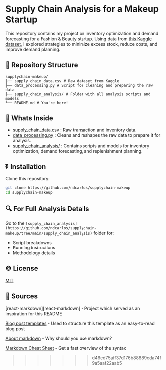 
# Supply Chain Analysis for a Makeup Startup

This repository contains my project on inventory optimization and demand forecasting for a Fashion & Beauty startup. Using data from [this Kaggle dataset](https://www.kaggle.com/datasets/harshsingh2209/supply-chain-analysis), I explored strategies to minimize excess stock, reduce costs, and improve demand planning.

## 📂 Repository Structure
```plaintext
supplychain-makeup/
├── supply_chain_data.csv # Raw dataset from Kaggle
├── data_processing.py # Script for cleaning and preparing the raw data
├── supply_chain_analysis/ # Folder with all analysis scripts and models
└── README.md # You're here!
```

## 🚀 Whats Inside
- [supply_chain_data.csv](https://github.com/ndcarlos/supplychain-makeup/blob/main/supply_chain_data.csv) : Raw transaction and inventory data.
- [data_processing.py](https://github.com/ndcarlos/supplychain-makeup/blob/main/data_processing.py) : Cleans and reshapes the raw data to prepare it for analysis.
- [supply_chain_analysis/](https://github.com/ndcarlos/supplychain-makeup/tree/main/supply_chain_analysis) : Contains scripts and models for inventory optimization, demand forecasting, and replenishment planning.

## ⏬ Installation
Clone this repository:

```bash
git clone https://github.com/ndcarlos/supplychain-makeup
cd supplychain-makeup
```

## 🔍 For Full Analysis Details
Go to the ```[supply_chain_analysis](https://github.com/ndcarlos/supplychain-makeup/tree/main/supply_chain_analysis)``` folder for:
 * Script breakdowns
 * Running instructions
 * Methodology details

## ©️ License
[MIT](https://choosealicense.com/licenses/mit/)

## 🔌 Sources

[react-markdown][react-markdown] - Project which served as an inspiration for this README

[Blog post templates][blog-post-templates] - Used to structure this template as an easy-to-read blog post

[About markdown][about-markdown] - Why should you use markdown?

[Markdown Cheat Sheet][markdown-cheatsheet] - Get a fast overview of the syntax

[//]: # "Source definitions"
[blog-post-templates]: https://backlinko.com/hub/content/blog-post-templates "Backlinko blog post templates"
[about-markdown]: https://www.markdownguide.org/getting-started/ "Introduction to markdown"
[markdown-cheatsheet]: https://www.markdownguide.org/cheat-sheet/ "Markdown Cheat Sheet"

>>>>>>> d46ed75aff37d176b88889cda74f9a5aaf22aab5

